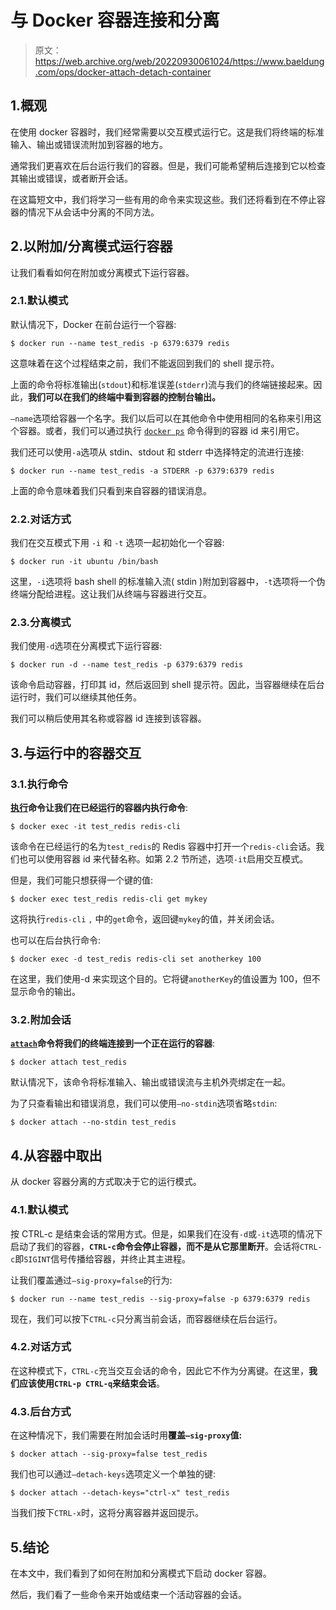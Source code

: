 # 与 Docker 容器连接和分离

> 原文：<https://web.archive.org/web/20220930061024/https://www.baeldung.com/ops/docker-attach-detach-container>

## 1.概观

在使用 docker 容器时，我们经常需要以交互模式运行它。这是我们将终端的标准输入、输出或错误流附加到容器的地方。

通常我们更喜欢在后台运行我们的容器。但是，我们可能希望稍后连接到它以检查其输出或错误，或者断开会话。

在这篇短文中，我们将学习一些有用的命令来实现这些。我们还将看到在不停止容器的情况下从会话中分离的不同方法。

## 2.以附加/分离模式运行容器

让我们看看如何在附加或分离模式下运行容器。

### 2.1.默认模式

默认情况下，Docker 在前台运行一个容器:

```
$ docker run --name test_redis -p 6379:6379 redis
```

这意味着在这个过程结束之前，我们不能返回到我们的 shell 提示符。

上面的命令将标准输出(`stdout`)和标准误差(`stderr`)流与我们的终端链接起来。因此，**我们可以在我们的终端中看到容器的控制台输出。**

`–name`选项给容器一个名字。我们以后可以在其他命令中使用相同的名称来引用这个容器。或者，我们可以通过执行 [`docker ps`](https://web.archive.org/web/20220812123411/https://docs.docker.com/engine/reference/commandline/ps/) 命令得到的容器 id 来引用它。

我们还可以使用`-a`选项从 stdin、stdout 和 stderr 中选择特定的流进行连接:

```
$ docker run --name test_redis -a STDERR -p 6379:6379 redis
```

上面的命令意味着我们只看到来自容器的错误消息。

### 2.2.对话方式

我们在交互模式下用 `-i` 和 `-t` 选项一起初始化一个容器:

```
$ docker run -it ubuntu /bin/bash
```

这里，`-i`选项将 bash shell 的标准输入流( stdin )附加到容器中，`-t`选项将一个伪终端分配给进程。这让我们从终端与容器进行交互。

### 2.3.分离模式

我们使用`-d`选项在分离模式下运行容器:

```
$ docker run -d --name test_redis -p 6379:6379 redis
```

该命令启动容器，打印其 id，然后返回到 shell 提示符。因此，当容器继续在后台运行时，我们可以继续其他任务。

我们可以稍后使用其名称或容器 id 连接到该容器。

## 3.与运行中的容器交互

### 3.1.执行命令

**[执行](https://web.archive.org/web/20220812123411/https://docs.docker.com/engine/reference/commandline/exec/)命令让我们在已经运行的容器内执行命令**:

```
$ docker exec -it test_redis redis-cli
```

该命令在已经运行的名为`test_redis`的 Redis 容器中打开一个`redis-cli`会话。我们也可以使用容器 id 来代替名称。如第 2.2 节所述，选项`-it`启用交互模式。

但是，我们可能只想获得一个键的值:

```
$ docker exec test_redis redis-cli get mykey
```

这将执行`redis-cli` `,` 中的`get`命令，返回键`mykey`的值，并关闭会话。

也可以在后台执行命令:

```
$ docker exec -d test_redis redis-cli set anotherkey 100
```

在这里，我们使用-d 来实现这个目的。它将键`anotherKey`的值设置为 100，但不显示命令的输出。

### 3.2.附加会话

**[`attach`](https://web.archive.org/web/20220812123411/https://docs.docker.com/engine/reference/commandline/attach/)命令将我们的终端连接到一个正在运行的容器**:

```
$ docker attach test_redis
```

默认情况下，该命令将标准输入、输出或错误流与主机外壳绑定在一起。

为了只查看输出和错误消息，我们可以使用`–no-stdin`选项省略`stdin`:

```
$ docker attach --no-stdin test_redis
```

## 4.从容器中取出

从 docker 容器分离的方式取决于它的运行模式。

### 4.1.默认模式

按 CTRL-c 是结束会话的常用方式。但是，如果我们在没有`-d`或`-it`选项的情况下启动了我们的容器，**`CTRL-c`命令会停止容器，而不是从它那里断开**。会话将`CTRL-c`即`SIGINT`信号传播给容器，并终止其主进程。

让我们覆盖通过`–sig-proxy=false`的行为:

```
$ docker run --name test_redis --sig-proxy=false -p 6379:6379 redis
```

现在，我们可以按下`CTRL-c`只分离当前会话，而容器继续在后台运行。

### 4.2.对话方式

在这种模式下，`CTRL-c`充当交互会话的命令，因此它不作为分离键。在这里，**我们应该使用`CTRL-p CTRL-q`来结束会话**。

### 4.3.后台方式

在这种情况下，我们需要在附加会话时用**覆盖`–sig-proxy`值:**

```
$ docker attach --sig-proxy=false test_redis
```

我们也可以通过`–detach-keys`选项定义一个单独的键:

```
$ docker attach --detach-keys="ctrl-x" test_redis
```

当我们按下`CTRL-x`时，这将分离容器并返回提示。

## 5.结论

在本文中，我们看到了如何在附加和分离模式下启动 docker 容器。

然后，我们看了一些命令来开始或结束一个活动容器的会话。